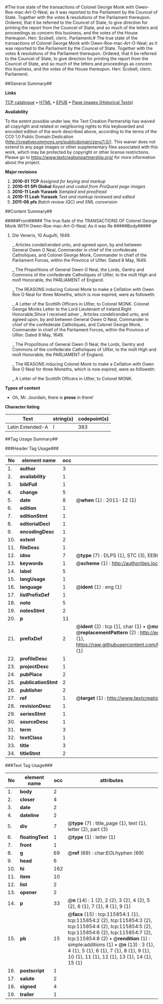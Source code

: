 #The true state of the transactions of Colonel George Monk with Owen-Roe-mac-Art-O-Neal; as it was reported to the Parliament by the Councel of State. Together with the votes & resolutions of the Parliament thereupon. Ordered, that it be referred to the Councel of State, to give direction for printing the report from the Councel of State, and so much of the letters and proceedings as concern this business, and the votes of the House thereupon. Hen: Scobell, cleric. Parliamenti.#
The true state of the transactions of Colonel George Monk with Owen-Roe-mac-Art-O-Neal; as it was reported to the Parliament by the Councel of State. Together with the votes & resolutions of the Parliament thereupon. Ordered, that it be referred to the Councel of State, to give direction for printing the report from the Councel of State, and so much of the letters and proceedings as concern this business, and the votes of the House thereupon. Hen: Scobell, cleric. Parliamenti.

##General Summary##

**Links**

[TCP catalogue](http://www.ota.ox.ac.uk/tcp/)  • 
[HTML](http://tei.it.ox.ac.uk/tcp/Texts-HTML/free/A95/A95319.html)  • 
[EPUB](http://tei.it.ox.ac.uk/tcp/Texts-EPUB/free/A95/A95319.epub) • 
[Page images (Historical Texts)](https://historicaltexts.jisc.ac.uk/eebo-99863644e)

**Availability**

To the extent possible under law, the Text Creation Partnership has waived all copyright and related or neighboring rights to this keyboarded and encoded edition of the work described above, according to the terms of the CC0 1.0 Public Domain Dedication (http://creativecommons.org/publicdomain/zero/1.0/). This waiver does not extend to any page images or other supplementary files associated with this work, which may be protected by copyright or other license restrictions. Please go to https://www.textcreationpartnership.org/ for more information about the project.

**Major revisions**

1. __2010-01__ __TCP__ *Assigned for keying and markup*
1. __2010-01__ __SPi Global__ *Keyed and coded from ProQuest page images*
1. __2010-11__ __Leah Yurasek__ *Sampled and proofread*
1. __2010-11__ __Leah Yurasek__ *Text and markup reviewed and edited*
1. __2011-06__ __pfs__ *Batch review (QC) and XML conversion*

##Content Summary##

#####Front#####
The true ſtate of the TRANSACTIONS OF Colonel George Monk WITH Owen-Roe-mac-Art-O-Neal; As it was Re
#####Body#####

1. Die Veneris, 10 Auguſti, 1649.

    _ Articles condeſcended unto, and agreed upon, by and between General Owen O Neal, Commander in chief of the confederate Catholiques, and Colonel George Monk, Commander in chief of the Parliament Forces, within the Province of Ulſter. Dated 8 May, 1649.

    _ The Propoſitions of General Owen O Neal, the Lords, Gentry and Commons of the confederate Catholiques of Ulſter, to the moſt High and moſt Honorable, the PARLIAMENT of England.

    _ The REASONS inducing Colonel Monk to make a Ceſſation with Owen Roe O Neal for three Moneths, which is now expired, were as followeth:

    _ A Letter of the Scottiſh Officers in Ulſter, to Colonel MONK.
Colonel George Monks Letter to the Lord Lieutenant of Ireland.Right Honorable,SInce I received adver
    _ Articles condeſcended unto, and agreed upon, by and between General Owen O Neal, Commander in chief of the confederate Catholiques, and Colonel George Monk, Commander in chief of the Parliament Forces, within the Province of Ulſter. Dated 8 May, 1649.

    _ The Propoſitions of General Owen O Neal, the Lords, Gentry and Commons of the confederate Catholiques of Ulſter, to the moſt High and moſt Honorable, the PARLIAMENT of England.

    _ The REASONS inducing Colonel Monk to make a Ceſſation with Owen Roe O Neal for three Moneths, which is now expired, were as followeth:

    _ A Letter of the Scottiſh Officers in Ulſter, to Colonel MONK.

**Types of content**

  * Oh, Mr. Jourdain, there is **prose** in there!

**Character listing**


|Text|string(s)|codepoint(s)|
|---|---|---|
|Latin Extended-A|ſ|383|

##Tag Usage Summary##

###Header Tag Usage###

|No|element name|occ|attributes|
|---|---|---|---|
|1.|__author__|3||
|2.|__availability__|1||
|3.|__biblFull__|1||
|4.|__change__|5||
|5.|__date__|8| @__when__ (1) : 2011-12 (1)|
|6.|__edition__|1||
|7.|__editionStmt__|1||
|8.|__editorialDecl__|1||
|9.|__encodingDesc__|1||
|10.|__extent__|2||
|11.|__fileDesc__|1||
|12.|__idno__|7| @__type__ (7) : DLPS (1), STC (3), EEBO-CITATION (1), PROQUEST (1), VID (1)|
|13.|__keywords__|1| @__scheme__ (1) : http://authorities.loc.gov/ (1)|
|14.|__label__|5||
|15.|__langUsage__|1||
|16.|__language__|1| @__ident__ (1) : eng (1)|
|17.|__listPrefixDef__|1||
|18.|__note__|5||
|19.|__notesStmt__|2||
|20.|__p__|11||
|21.|__prefixDef__|2| @__ident__ (2) : tcp (1), char (1)  •  @__matchPattern__ (2) : ([0-9\-]+):([0-9IVX]+) (1), (.+) (1)  •  @__replacementPattern__ (2) : http://eebo.chadwyck.com/downloadtiff?vid=$1&page=$2 (1), https://raw.githubusercontent.com/textcreationpartnership/Texts/master/tcpchars.xml#$1 (1)|
|22.|__profileDesc__|1||
|23.|__projectDesc__|1||
|24.|__pubPlace__|2||
|25.|__publicationStmt__|2||
|26.|__publisher__|2||
|27.|__ref__|1| @__target__ (1) : http://www.textcreationpartnership.org/docs/. (1)|
|28.|__revisionDesc__|1||
|29.|__seriesStmt__|1||
|30.|__sourceDesc__|1||
|31.|__term__|3||
|32.|__textClass__|1||
|33.|__title__|3||
|34.|__titleStmt__|2||


###Text Tag Usage###

|No|element name|occ|attributes|
|---|---|---|---|
|1.|__body__|2||
|2.|__closer__|4||
|3.|__date__|2||
|4.|__dateline__|2||
|5.|__div__|7| @__type__ (7) : title_page (1), text (1), letter (2), part (3)|
|6.|__floatingText__|1| @__type__ (1) : letter (1)|
|7.|__front__|1||
|8.|__g__|69| @__ref__ (69) : char:EOLhyphen (69)|
|9.|__head__|6||
|10.|__hi__|162||
|11.|__item__|10||
|12.|__list__|2||
|13.|__opener__|2||
|14.|__p__|33| @__n__ (14) : 1 (2), 2 (2), 3 (2), 4 (2), 5 (2), 6 (1), 7 (1), 8 (1), 9 (1)|
|15.|__pb__|15| @__facs__ (15) : tcp:115854:1 (1), tcp:115854:2 (2), tcp:115854:3 (2), tcp:115854:4 (2), tcp:115854:5 (2), tcp:115854:6 (2), tcp:115854:7 (2), tcp:115854:8 (2)  •  @__rendition__ (1) : simple:additions (1)  •  @__n__ (13) : 3 (1), 4 (1), 5 (1), 6 (1), 7 (1), 8 (1), 9 (1), 10 (1), 11 (1), 12 (1), 13 (1), 14 (1), 15 (1)|
|16.|__postscript__|1||
|17.|__salute__|2||
|18.|__signed__|4||
|19.|__trailer__|1||
